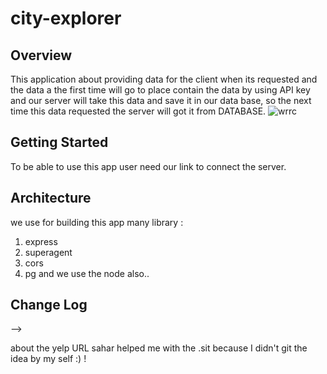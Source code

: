 # city-explorer

## Overview

This application about providing data for the client when its requested and the data a the first time will go to place contain the data by using API key and our server will take this data and save it in our data base, so the next time this data requested the server will got it from DATABASE.
 ![wrrc](https://content.altexsoft.com/media/2019/07/word-image-39.png)

## Getting Started
To be able to use this app user need our link to connect the server.

## Architecture
we use for building this app many library :
1. express
2. superagent
3. cors
4. pg
 and we use the node also.. 

## Change Log
<!-- Use this area to document the iterative changes made to your application as each feature is successfully implemented. Use time stamps. Here's an examples:

01-01-2001 4:59pm - Application now has a fully-functional express server, with a GET route for the location resource.

## Credits and Collaborations
<!-- Give credit (and a link) to other people or resources that helped you build this application. -->
-->

about the yelp URL sahar helped me with the .sit because I didn't git the idea by my self :) !
